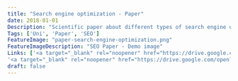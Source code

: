 ```yaml
---
title: "Search engine optimization - Paper"
date: 2018-01-01
Description: "Scientific paper about different types of search engine optimization. Considering all reasonable relations between most of the actors of the socio-informatic system. Also describing all main techniques of manipulating search engines in white and black hat SEO and their consequences for either the optimizer and possible victims. (German only)"
Tags: ['Uni', 'Paper', 'SEO']
FeatureImage: "paper-search-engine-optimization.png"
FeatureImageDescription: "SEO Paper - Demo image"
Links: ['<a target="_blank" rel="noopener" href="https://drive.google.com/open?id=1f_2qWo8RdL-o0jW52EBCfuP10YXPRHQ4">Paper</a>',
'<a target="_blank" rel="noopener" href="https://drive.google.com/open?id=1uBk-oloI_rjJY58mQk5pnKigGf3fPOPc">Presentation</a>']
draft: false
---
```

